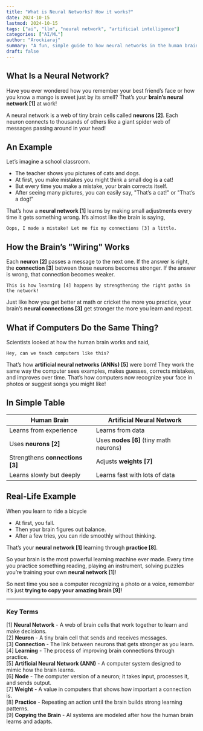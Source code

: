 ```yaml
---
title: "What is Neural Networks? How it works?"
date: 2024-10-15
lastmod: 2024-10-15
tags: ["ai", "llm", "neural network", "artificial intelligence"]
categories: ["AI/ML"]
author: "Arockiaraj"
summary: "A fun, simple guide to how neural networks in the human brain inspired artificial intelligence"
draft: false
---
```


## What Is a Neural Network?

Have you ever wondered how you remember your best friend’s face or how you know a mango is sweet just by its smell?
That’s your **brain’s neural network [1]** at work!

A neural network is a web of tiny brain cells called **neurons [2]**.
Each neuron connects to thousands of others like a giant spider web of messages passing around in your head!

## An Example

Let’s imagine a school classroom.

- The teacher shows you pictures of cats and dogs.
- At first, you make mistakes you might think a small dog is a cat!
- But every time you make a mistake, your brain corrects itself.
- After seeing many pictures, you can easily say, "That’s a cat!" or "That’s a dog!"

That’s how a **neural network [1]** learns by making small adjustments every time it gets something wrong.
It’s almost like the brain is saying,

`Oops, I made a mistake! Let me fix my connections [3] a little.`

## How the Brain’s "Wiring" Works

Each **neuron [2]** passes a message to the next one.
If the answer is right, the **connection [3]** between those neurons becomes stronger.
If the answer is wrong, that connection becomes weaker.

`This is how learning [4] happens by strengthening the right paths in the network!`

Just like how you get better at math or cricket the more you practice,
your brain’s **neural connections [3]** get stronger the more you learn and repeat.

## What if Computers Do the Same Thing?

Scientists looked at how the human brain works and said,

`Hey, can we teach computers like this?`

That’s how **artificial neural networks (ANNs) [5]** were born!
They work the same way the computer sees examples, makes guesses, corrects mistakes, and improves over time.
That’s how computers now recognize your face in photos or suggest songs you might like!

## In Simple Table

| Human Brain              | Artificial Neural Network        |
| ------------------------ | -------------------------------- |
| Learns from experience   | Learns from data                 |
| Uses **neurons [2]**             | Uses **nodes [6]** (tiny math neurons) |
| Strengthens **connections [3]**  | Adjusts **weights [7]**                  |
| Learns slowly but deeply | Learns fast with lots of data    |

## Real-Life Example

When you learn to ride a bicycle

- At first, you fall.
- Then your brain figures out balance.
- After a few tries, you can ride smoothly without thinking.

That’s your **neural network [1]** learning through **practice [8]**.

So your brain is the most powerful learning machine ever made.
Every time you practice something reading, playing an instrument, solving puzzles you’re training your own **neural network [1]**!

So next time you see a computer recognizing a photo or a voice,
remember it’s just **trying to copy your amazing brain [9]!**

---

### Key Terms 

[1] **Neural Network** - A web of brain cells that work together to learn and make decisions.  
[2] **Neuron** - A tiny brain cell that sends and receives messages.  
[3] **Connection** - The link between neurons that gets stronger as you learn.  
[4] **Learning** - The process of improving brain connections through practice.  
[5] **Artificial Neural Network (ANN)** - A computer system designed to mimic how the brain learns.  
[6] **Node** - The computer version of a neuron; it takes input, processes it, and sends output.  
[7] **Weight** - A value in computers that shows how important a connection is.  
[8] **Practice** - Repeating an action until the brain builds strong learning patterns.  
[9] **Copying the Brain** - AI systems are modeled after how the human brain learns and adapts.